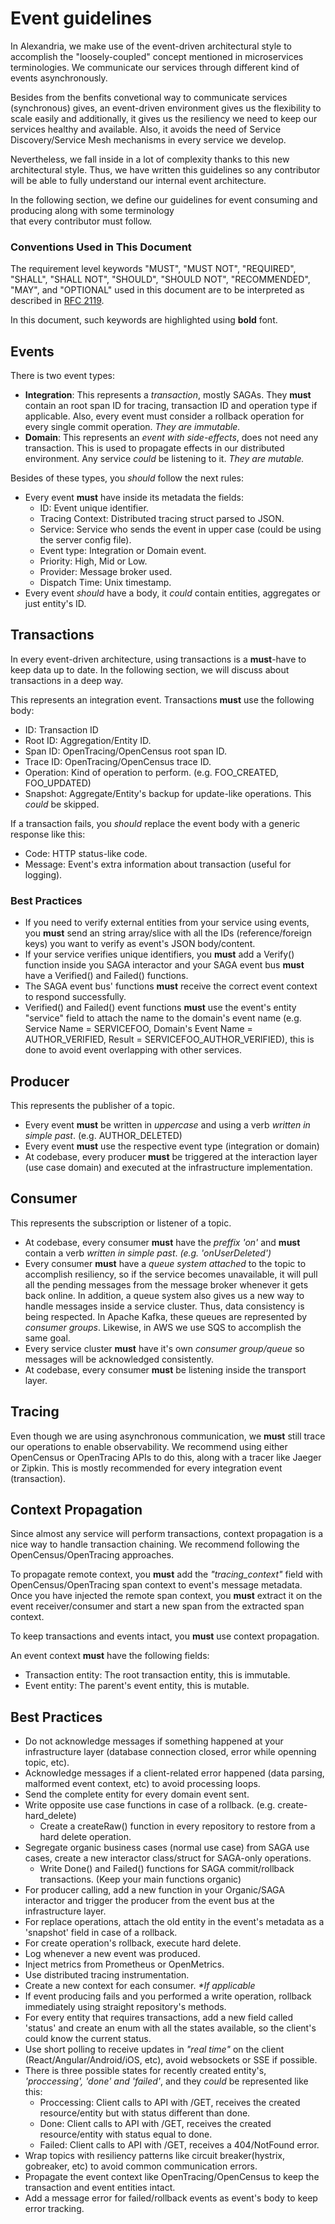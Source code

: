# Event guidelines

In Alexandria, we make use of the event-driven architectural style to accomplish the "loosely-coupled" concept mentioned 
in microservices terminologies. We communicate our services through different kind of events asynchronously.

Besides from the benfits convetional way to communicate services (synchronous) gives, an event-driven environment gives us 
the flexibility to scale easily and additionally, it gives us the resiliency we need to keep our services healthy 
and available. Also, it avoids the need of Service Discovery/Service Mesh mechanisms in every service we develop.

Nevertheless, we fall inside in a lot of complexity thanks to this new architectural style. Thus, we have written 
this guidelines so any contributor will be able to fully understand our internal event architecture.

In the following section, we define our guidelines for event consuming and producing along with some terminology  
that every contributor must follow.


### Conventions Used in This Document
The requirement level keywords "MUST", "MUST NOT", "REQUIRED", "SHALL", "SHALL NOT", "SHOULD", "SHOULD NOT", "RECOMMENDED", "MAY", and "OPTIONAL" used in this document are to be interpreted as described in [RFC 2119](https://www.ietf.org/rfc/rfc2119.txt).

In this document, such keywords are highlighted using **bold** font.

## Events
There is two event types:
- **Integration**: This represents a _transaction_, mostly SAGAs. They **must** contain an root span ID for tracing,
transaction ID and operation type if applicable. Also, every event must consider a rollback operation for 
every single commit operation. _They are immutable._
- **Domain**: This represents an _event with side-effects_, does not need any transaction. This is used
to propagate effects in our distributed environment. Any service _could_ be listening to it. _They are mutable._

Besides of these types, you _should_ follow the next rules:
- Every event **must** have inside its metadata the fields: 
    - ID: Event unique identifier.
    - Tracing Context: Distributed tracing struct parsed to JSON.
    - Service: Service who sends the event in upper case (could be using the server config file).
    - Event type: Integration or Domain event.
    - Priority: High, Mid or Low.
    - Provider: Message broker used.
    - Dispatch Time: Unix timestamp.
- Every event _should_ have a body, it _could_ contain entities, aggregates or just entity's ID.

## Transactions
In every event-driven architecture, using transactions is a **must**-have to keep data up to date.
In the following section, we will discuss about transactions in a deep way.

This represents an integration event.
Transactions **must** use the following body:
  - ID: Transaction ID
  - Root ID: Aggregation/Entity ID.
  - Span ID: OpenTracing/OpenCensus root span ID.
  - Trace ID: OpenTracing/OpenCensus trace ID.
  - Operation: Kind of operation to perform. (e.g. FOO_CREATED, FOO_UPDATED)
  - Snapshot: Aggregate/Entity's backup for update-like operations. This _could_ be skipped.
  
If a transaction fails, you _should_ replace the event body with a generic response like this:
  - Code: HTTP status-like code.
  - Message: Event's extra information about transaction (useful for logging).

### Best Practices
- If you need to verify external entities from your service using events, you **must** send an string array/slice with all the IDs (reference/foreign keys) you want to verify as event's JSON body/content.
- If your service verifies unique identifiers, you **must** add a Verify() function inside you SAGA interactor and your SAGA event bus **must** have a Verified() and Failed() functions.
- The SAGA event bus' functions **must** receive the correct event context to respond successfully.
- Verified() and Failed() event functions **must** use the event's entity "service" field to attach the name to the domain's event name (e.g. Service Name = SERVICEFOO, Domain's Event Name = AUTHOR_VERIFIED, Result = SERVICEFOO_AUTHOR_VERIFIED), this is done to avoid event overlapping with other services.

## Producer
This represents the publisher of a topic.
- Every event **must** be written in _uppercase_ and using a verb _written in simple past_. (e.g.  AUTHOR_DELETED)
- Every event **must** use the respective event type (integration or domain)
- At codebase, every producer **must** be triggered at the interaction layer (use case domain) and executed at the 
infrastructure implementation.

## Consumer
This represents the subscription or listener of a topic.
-  At codebase, every consumer **must** have the _preffix 'on'_ and **must** contain a verb _written in simple past_.
_(e.g. 'onUserDeleted')_
-  Every consumer **must** have a _queue system attached_ to the topic to accomplish resiliency, so if the service 
becomes unavailable, it will pull all the pending messages from the message broker whenever it gets back online.
In addition, a queue system also gives us a new way to handle messages inside a service cluster. Thus, data consistency 
is being respected.
In Apache Kafka, these queues are represented by _consumer groups_. Likewise, in AWS we use SQS to accomplish the same 
goal.
- Every service cluster **must** have it's own _consumer group/queue_ so messages will be acknowledged consistently.
- At codebase, every consumer **must** be listening inside the transport layer.

## Tracing
Even though we are using asynchronous communication, we **must** still trace our operations to enable observability.
We recommend using either OpenCensus or OpenTracing APIs to do this, along with a tracer like Jaeger or Zipkin.
This is mostly recommended for every integration event (transaction).

## Context Propagation
Since almost any service will perform transactions, context propagation is a nice way to handle transaction chaining.
We recommend following the OpenCensus/OpenTracing approaches.

To propagate remote context, you **must** add the _"tracing_context"_ field with OpenCensus/OpenTracing span context to event's message metadata.
Once you have injected the remote span context, you **must** extract it on the event receiver/consumer and start a new span from the extracted span context.

To keep transactions and events intact, you **must** use context propagation.

An event context **must** have the following fields:
- Transaction entity: The root transaction entity, this is immutable.
- Event entity: The parent's event entity, this is mutable.

## Best Practices
- Do not acknowledge messages if something happened at your infrastructure layer 
(database connection closed, error while openning topic, etc).
- Acknowledge messages if a client-related error happened (data parsing, malformed event context, etc) to avoid processing loops.
- Send the complete entity for every domain event sent.
- Write opposite use case functions in case of a rollback. (e.g. create-hard_delete)
  - Create a createRaw() function in every repository to restore from a hard delete operation.
- Segregate organic business cases (normal use case) from SAGA use cases, create a new interactor class/struct for SAGA-only operations.
  - Write Done() and Failed() functions for SAGA commit/rollback transactions. (Keep your main functions organic)
- For producer calling, add a new function in your Organic/SAGA interactor and trigger the producer from the event bus at the infrastructure layer.
- For replace operations, attach the old entity in the event's metadata as a 'snapshot' field in case of a rollback.
- For create operation's rollback, execute hard delete.
- Log whenever a new event was produced.
- Inject metrics from Prometheus or OpenMetrics.
- Use distributed tracing instrumentation.
- Create a new context for each consumer. _*If applicable_
- If event producing fails and you performed a write operation, rollback immediately using straight repository's methods.
- For every entity that requires transactions, add a new field called 'status' and create an enum with all the 
states available, so the client's could know the current status.
- Use short polling to receive updates in _"real time"_ on the client (React/Angular/Android/iOS, etc),
avoid websockets or SSE if possible.
- There is three possible states for recently created entity's, _'proccessing', 'done' and 'failed'_,
and they _could_ be represented like this:
  - Proccessing: Client calls to API with /GET, receives the created resource/entity but with status different than done.
  - Done: Client calls to API with /GET, receives the created resource/entity with status equal to done.
  - Failed: Client calls to API with /GET, receives a 404/NotFound error.
- Wrap topics with resiliency patterns like circuit breaker(hystrix, gobreaker, etc) to avoid common communication errors.
- Propagate the event context like OpenTracing/OpenCensus to keep the transaction and event entities intact.
- Add a message error for failed/rollback events as event's body to keep error tracking.

